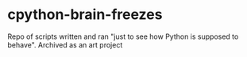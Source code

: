 # cpython-brain-freezes
Repo of scripts written and ran "just to see how Python is supposed to behave". Archived as an art project

